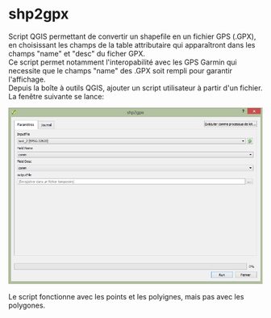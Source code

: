 # shp2gpx

Script QGIS permettant de convertir un shapefile en un fichier GPS (.GPX), en choisissant les champs de la table attributaire qui apparaîtront dans les champs "name" et "desc" du ficher GPX.  
Ce script permet notamment l'interopabilité avec les GPS Garmin qui necessite que le champs "name" des .GPX soit rempli pour garantir l'affichage.  
Depuis la boîte à outils QGIS, ajouter un script utilisateur à partir d'un fichier. La fenêtre suivante se lance:  

![capture](https://github.com/TheoLechemia/shp2gpx/blob/master/capture.PNG)

Le script fonctionne avec les points et les polyignes, mais pas avec les polygones.

